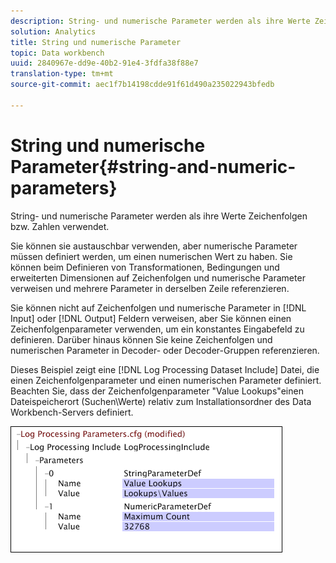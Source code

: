 ```yaml
---
description: String- und numerische Parameter werden als ihre Werte Zeichenfolgen bzw. Zahlen verwendet.
solution: Analytics
title: String und numerische Parameter
topic: Data workbench
uuid: 2840967e-dd9e-40b2-91e4-3fdfa38f88e7
translation-type: tm+mt
source-git-commit: aec1f7b14198cdde91f61d490a235022943bfedb

---
```



# String und numerische Parameter{#string-and-numeric-parameters}

String- und numerische Parameter werden als ihre Werte Zeichenfolgen bzw. Zahlen verwendet.

Sie können sie austauschbar verwenden, aber numerische Parameter müssen definiert werden, um einen numerischen Wert zu haben. Sie können beim Definieren von Transformationen, Bedingungen und erweiterten Dimensionen auf Zeichenfolgen und numerische Parameter verweisen und mehrere Parameter in derselben Zeile referenzieren.

Sie können nicht auf Zeichenfolgen und numerische Parameter in [!DNL Input] oder [!DNL Output] Feldern verweisen, aber Sie können einen Zeichenfolgenparameter verwenden, um ein konstantes Eingabefeld zu definieren. Darüber hinaus können Sie keine Zeichenfolgen und numerischen Parameter in Decoder- oder Decoder-Gruppen referenzieren.

Dieses Beispiel zeigt eine [!DNL Log Processing Dataset Include] Datei, die einen Zeichenfolgenparameter und einen numerischen Parameter definiert. Beachten Sie, dass der Zeichenfolgenparameter &quot;Value Lookups&quot;einen Dateispeicherort (Suchen\Werte) relativ zum Installationsordner des Data Workbench-Servers definiert.

![](assets/cfg_Parameters_StringNumeric.png)

